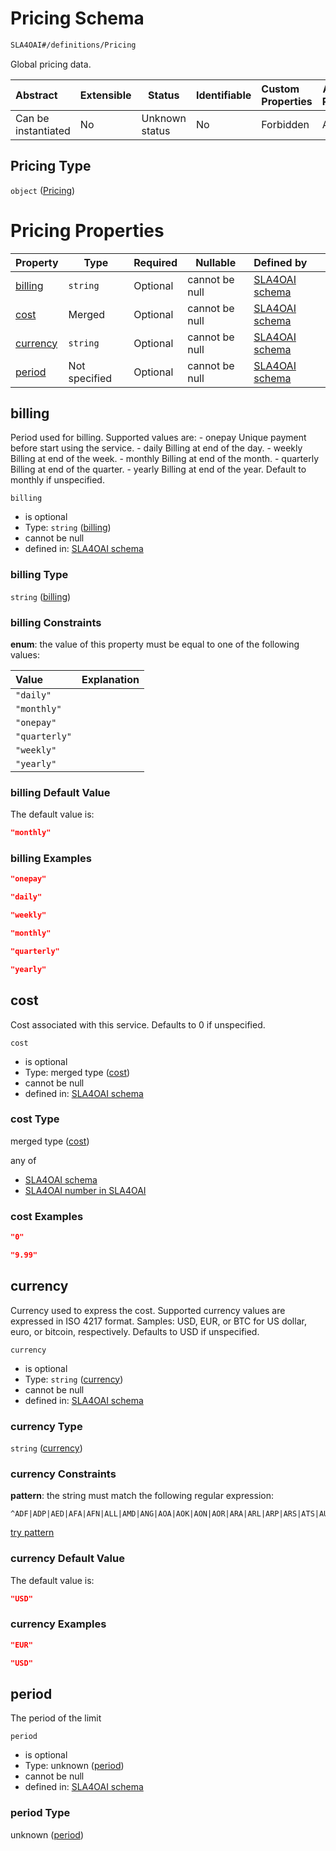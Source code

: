 # Pricing Schema

```txt
SLA4OAI#/definitions/Pricing
```

Global pricing data.


| Abstract            | Extensible | Status         | Identifiable | Custom Properties | Additional Properties | Access Restrictions | Defined In                                                                       |
| :------------------ | ---------- | -------------- | ------------ | :---------------- | --------------------- | ------------------- | -------------------------------------------------------------------------------- |
| Can be instantiated | No         | Unknown status | No           | Forbidden         | Allowed               | none                | [SLA4OAI.schema.json\*](../../../out/SLA4OAI.schema.json "open original schema") |

## Pricing Type

`object` ([Pricing](sla4oai-definitions-pricing.md))

# Pricing Properties

| Property              | Type          | Required | Nullable       | Defined by                                                                                                                 |
| :-------------------- | ------------- | -------- | -------------- | :------------------------------------------------------------------------------------------------------------------------- |
| [billing](#billing)   | `string`      | Optional | cannot be null | [SLA4OAI schema](sla4oai-definitions-pricing-properties-billing.md "SLA4OAI#/definitions/Pricing/properties/billing")   |
| [cost](#cost)         | Merged        | Optional | cannot be null | [SLA4OAI schema](sla4oai-definitions-pricing-properties-cost.md "SLA4OAI#/definitions/Pricing/properties/cost")         |
| [currency](#currency) | `string`      | Optional | cannot be null | [SLA4OAI schema](sla4oai-definitions-pricing-properties-currency.md "SLA4OAI#/definitions/Pricing/properties/currency") |
| [period](#period)     | Not specified | Optional | cannot be null | [SLA4OAI schema](sla4oai-definitions-pricing-properties-period.md "SLA4OAI#/definitions/Pricing/properties/period")     |

## billing

Period used for billing. Supported values are: - onepay Unique payment before start using the service. - daily Billing at end of the day. - weekly Billing at end of the week. - monthly Billing at end of the month. - quarterly Billing at end of the quarter. - yearly Billing at end of the year. Default to monthly if unspecified.


`billing`

-   is optional
-   Type: `string` ([billing](sla4oai-definitions-pricing-properties-billing.md))
-   cannot be null
-   defined in: [SLA4OAI schema](sla4oai-definitions-pricing-properties-billing.md "SLA4OAI#/definitions/Pricing/properties/billing")

### billing Type

`string` ([billing](sla4oai-definitions-pricing-properties-billing.md))

### billing Constraints

**enum**: the value of this property must be equal to one of the following values:

| Value         | Explanation |
| :------------ | ----------- |
| `"daily"`     |             |
| `"monthly"`   |             |
| `"onepay"`    |             |
| `"quarterly"` |             |
| `"weekly"`    |             |
| `"yearly"`    |             |

### billing Default Value

The default value is:

```json
"monthly"
```

### billing Examples

```json
"onepay"
```

```json
"daily"
```

```json
"weekly"
```

```json
"monthly"
```

```json
"quarterly"
```

```json
"yearly"
```

## cost

Cost associated with this service. Defaults to 0 if unspecified.


`cost`

-   is optional
-   Type: merged type ([cost](sla4oai-definitions-pricing-properties-cost.md))
-   cannot be null
-   defined in: [SLA4OAI schema](sla4oai-definitions-pricing-properties-cost.md "SLA4OAI#/definitions/Pricing/properties/cost")

### cost Type

merged type ([cost](sla4oai-definitions-pricing-properties-cost.md))

any of

-   [SLA4OAI schema](sla4oai-definitions-pricing-properties-cost-anyof-0.md "check type definition")
-   [SLA4OAI number in SLA4OAI](sla4oai-definitions-pricing-properties-cost-anyof-1.md "check type definition")

### cost Examples

```json
"0"
```

```json
"9.99"
```

## currency

Currency used to express the cost. Supported currency values are expressed in ISO 4217 format. Samples: USD, EUR, or BTC for US dollar, euro, or bitcoin, respectively. Defaults to USD if unspecified.


`currency`

-   is optional
-   Type: `string` ([currency](sla4oai-definitions-pricing-properties-currency.md))
-   cannot be null
-   defined in: [SLA4OAI schema](sla4oai-definitions-pricing-properties-currency.md "SLA4OAI#/definitions/Pricing/properties/currency")

### currency Type

`string` ([currency](sla4oai-definitions-pricing-properties-currency.md))

### currency Constraints

**pattern**: the string must match the following regular expression: 

```regexp
^ADF|ADP|AED|AFA|AFN|ALL|AMD|ANG|AOA|AOK|AON|AOR|ARA|ARL|ARP|ARS|ATS|AUD|AWG|AZM|AZN|BAD|BAM|BBD|BDT|BEF|BGL|BGN|BHD|BIF|BMD|BND|BOB|BOP|BOV|BRB|BRC|BRE|BRL|BRN|BRR|BSD|BTN|BWP|BYB|BYN|BYR|BZD|CAD|CDF|CHE|CHF|CHW|CLE|CLF|CLP|CNY|COP|COU|CRC|CSD|CSK|CUC|CUP|CVE|CYP|CZK|DDM|DEM|DJF|DKK|DOP|DZD|ECS|ECV|EEK|EGP|ERN|ESA|ESB|ESP|ETB|EUR|FIM|FJD|FKP|FRF|GBP|GEL|GHC|GHS|GIP|GMD|GNE|GNF|GQE|GRD|GTQ|GWP|HKD|HNL|HRD|HRK|HTG|HUF|IDR|IEP|ILP|ILR|ILS|INR|IQD|IRR|ISJ|ISK|ITL|JMD|JOD|JPY|KES|KGS|KHR|KMF|KPW|KRW|KWD|KYD|KZT|LAK|LBP|LKR|LBP|LKR|LRD|LSL|LTL|LUF|LVL|LYD|MAD|MAF|MCF|MDL|MGA|MGF|MKD|MKN|MLV|MMK|MNT|MOP|MRO|MTL|MUR|MVQ|MVR|MWK|MXN|MXP|MXV|MYR|MZM|MZN|NAD|NGN|NIO|NLG|NOK|NPR|NZD|OMR|PAB|PEN|PGK|PHP|PKR|PLN|PTE|PYG|QAR|RON|RSD|RUB|RWF|SAR|SBD|SCR|SDG|SEK|SGD|SHP|SIT|SKK|SLL|SML|SOS|SRD|SSP|STD|SVC|SYP|SZL|THB|TJS|TMT|TND|TOP|TRY|TTD|TWD|TZS|UAH|UGX|USD|USN|UYI|UYU|UZS|VAL|VEF|VND|VUV|WST|XAF|XAG|XAU|XBA|XBB|XBC|XBD|XBT|XCD|XDR|XFU|XOK|XPD|XPF|XPT|XSU|XTS|XUA|YER|ZAR|ZMW|ZWL$
```

[try pattern](https://regexr.com/?expression=%5EADF%7CADP%7CAED%7CAFA%7CAFN%7CALL%7CAMD%7CANG%7CAOA%7CAOK%7CAON%7CAOR%7CARA%7CARL%7CARP%7CARS%7CATS%7CAUD%7CAWG%7CAZM%7CAZN%7CBAD%7CBAM%7CBBD%7CBDT%7CBEF%7CBGL%7CBGN%7CBHD%7CBIF%7CBMD%7CBND%7CBOB%7CBOP%7CBOV%7CBRB%7CBRC%7CBRE%7CBRL%7CBRN%7CBRR%7CBSD%7CBTN%7CBWP%7CBYB%7CBYN%7CBYR%7CBZD%7CCAD%7CCDF%7CCHE%7CCHF%7CCHW%7CCLE%7CCLF%7CCLP%7CCNY%7CCOP%7CCOU%7CCRC%7CCSD%7CCSK%7CCUC%7CCUP%7CCVE%7CCYP%7CCZK%7CDDM%7CDEM%7CDJF%7CDKK%7CDOP%7CDZD%7CECS%7CECV%7CEEK%7CEGP%7CERN%7CESA%7CESB%7CESP%7CETB%7CEUR%7CFIM%7CFJD%7CFKP%7CFRF%7CGBP%7CGEL%7CGHC%7CGHS%7CGIP%7CGMD%7CGNE%7CGNF%7CGQE%7CGRD%7CGTQ%7CGWP%7CHKD%7CHNL%7CHRD%7CHRK%7CHTG%7CHUF%7CIDR%7CIEP%7CILP%7CILR%7CILS%7CINR%7CIQD%7CIRR%7CISJ%7CISK%7CITL%7CJMD%7CJOD%7CJPY%7CKES%7CKGS%7CKHR%7CKMF%7CKPW%7CKRW%7CKWD%7CKYD%7CKZT%7CLAK%7CLBP%7CLKR%7CLBP%7CLKR%7CLRD%7CLSL%7CLTL%7CLUF%7CLVL%7CLYD%7CMAD%7CMAF%7CMCF%7CMDL%7CMGA%7CMGF%7CMKD%7CMKN%7CMLV%7CMMK%7CMNT%7CMOP%7CMRO%7CMTL%7CMUR%7CMVQ%7CMVR%7CMWK%7CMXN%7CMXP%7CMXV%7CMYR%7CMZM%7CMZN%7CNAD%7CNGN%7CNIO%7CNLG%7CNOK%7CNPR%7CNZD%7COMR%7CPAB%7CPEN%7CPGK%7CPHP%7CPKR%7CPLN%7CPTE%7CPYG%7CQAR%7CRON%7CRSD%7CRUB%7CRWF%7CSAR%7CSBD%7CSCR%7CSDG%7CSEK%7CSGD%7CSHP%7CSIT%7CSKK%7CSLL%7CSML%7CSOS%7CSRD%7CSSP%7CSTD%7CSVC%7CSYP%7CSZL%7CTHB%7CTJS%7CTMT%7CTND%7CTOP%7CTRY%7CTTD%7CTWD%7CTZS%7CUAH%7CUGX%7CUSD%7CUSN%7CUYI%7CUYU%7CUZS%7CVAL%7CVEF%7CVND%7CVUV%7CWST%7CXAF%7CXAG%7CXAU%7CXBA%7CXBB%7CXBC%7CXBD%7CXBT%7CXCD%7CXDR%7CXFU%7CXOK%7CXPD%7CXPF%7CXPT%7CXSU%7CXTS%7CXUA%7CYER%7CZAR%7CZMW%7CZWL%24 "try regular expression with regexr.com")

### currency Default Value

The default value is:

```json
"USD"
```

### currency Examples

```json
"EUR"
```

```json
"USD"
```

## period

The period of the limit


`period`

-   is optional
-   Type: unknown ([period](sla4oai-definitions-pricing-properties-period.md))
-   cannot be null
-   defined in: [SLA4OAI schema](sla4oai-definitions-pricing-properties-period.md "SLA4OAI#/definitions/Pricing/properties/period")

### period Type

unknown ([period](sla4oai-definitions-pricing-properties-period.md))
